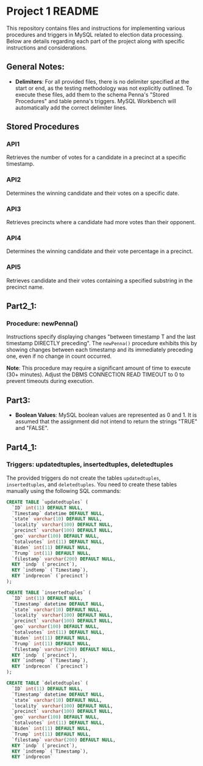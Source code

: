 # Project 1 README

This repository contains files and instructions for implementing various procedures and triggers in MySQL related to election data processing. Below are details regarding each part of the project along with specific instructions and considerations. 

## General Notes:

- **Delimiters**: For all provided files, there is no delimiter specified at the start or end, as the testing methodology was not explicitly outlined. To execute these files, add them to the schema Penna's "Stored Procedures" and table penna's triggers. MySQL Workbench will automatically add the correct delimiter lines.

## Stored Procedures
### API1
Retrieves the number of votes for a candidate in a precinct at a specific timestamp.

### API2
Determines the winning candidate and their votes on a specific date.

### API3
Retrieves precincts where a candidate had more votes than their opponent.

### API4
Determines the winning candidate and their vote percentage in a precinct.

### API5
Retrieves candidate and their votes containing a specified substring in the precinct name.

## Part2_1:

### Procedure: newPenna()

Instructions specify displaying changes "between timestamp T and the last timestamp DIRECTLY preceding". The `newPenna()` procedure exhibits this by showing changes between each timestamp and its immediately preceding one, even if no change in count occurred.

**Note**: This procedure may require a significant amount of time to execute (30+ minutes). Adjust the DBMS CONNECTION READ TIMEOUT to 0 to prevent timeouts during execution.

## Part3:

- **Boolean Values**: MySQL boolean values are represented as 0 and 1. It is assumed that the assignment did not intend to return the strings "TRUE" and "FALSE".

## Part4_1:

### Triggers: updatedtuples, insertedtuples, deletedtuples

The provided triggers do not create the tables `updatedtuples`, `insertedtuples`, and `deletedtuples`. You need to create these tables manually using the following SQL commands:

```sql
CREATE TABLE `updatedtuples` (
  `ID` int(11) DEFAULT NULL,
  `Timestamp` datetime DEFAULT NULL,
  `state` varchar(10) DEFAULT NULL,
  `locality` varchar(100) DEFAULT NULL,
  `precinct` varchar(100) DEFAULT NULL,
  `geo` varchar(100) DEFAULT NULL,
  `totalvotes` int(11) DEFAULT NULL,
  `Biden` int(11) DEFAULT NULL,
  `Trump` int(11) DEFAULT NULL,
  `filestamp` varchar(200) DEFAULT NULL,
  KEY `indp` (`precinct`),
  KEY `indtemp` (`Timestamp`),
  KEY `indprecon` (`precinct`)
);

CREATE TABLE `insertedtuples` (
  `ID` int(11) DEFAULT NULL,
  `Timestamp` datetime DEFAULT NULL,
  `state` varchar(10) DEFAULT NULL,
  `locality` varchar(100) DEFAULT NULL,
  `precinct` varchar(100) DEFAULT NULL,
  `geo` varchar(100) DEFAULT NULL,
  `totalvotes` int(11) DEFAULT NULL,
  `Biden` int(11) DEFAULT NULL,
  `Trump` int(11) DEFAULT NULL,
  `filestamp` varchar(200) DEFAULT NULL,
  KEY `indp` (`precinct`),
  KEY `indtemp` (`Timestamp`),
  KEY `indprecon` (`precinct`)
);

CREATE TABLE `deletedtuples` (
  `ID` int(11) DEFAULT NULL,
  `Timestamp` datetime DEFAULT NULL,
  `state` varchar(10) DEFAULT NULL,
  `locality` varchar(100) DEFAULT NULL,
  `precinct` varchar(100) DEFAULT NULL,
  `geo` varchar(100) DEFAULT NULL,
  `totalvotes` int(11) DEFAULT NULL,
  `Biden` int(11) DEFAULT NULL,
  `Trump` int(11) DEFAULT NULL,
  `filestamp` varchar(200) DEFAULT NULL,
  KEY `indp` (`precinct`),
  KEY `indtemp` (`Timestamp`),
  KEY `indprecon`

